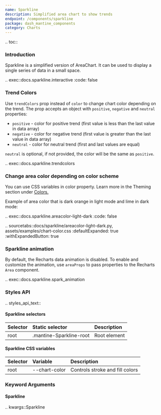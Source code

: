 ```yaml
---
name: Sparkline
description: Simplified area chart to show trends
endpoint: /components/sparkline
package: dash_mantine_components
category: Charts
---
```


.. toc::

### Introduction

Sparkline is a simplified version of AreaChart. It can be used to display a single series of data in a small space.

.. exec::docs.sparkline.interactive
    :code: false



### Trend Colors

Use `trendColors` prop instead of `color` to change chart color depending on the trend. The prop accepts an object with `positive`, `negative` and `neutral` properties:

- `positive` - color for positive trend (first value is less than the last value in data array)
- `negative` - color for negative trend (first value is greater than the last value in data array)
- `neutral` - color for neutral trend (first and last values are equal)

`neutral` is optional, if not provided, the color will be the same as `positive`.


.. exec::docs.sparkline.trendcolors


### Change area color depending on color scheme
You can use CSS variables in color property. Learn more in the Theming section under [Colors.](/colors#colors-in-light-and-dark-mode)

Example of area color that is dark orange in light mode and lime in dark mode:


.. exec::docs.sparkline.areacolor-light-dark
    :code: false


.. sourcetabs::docs/sparkline/areacolor-light-dark.py, assets/examples/chart-color.css
    :defaultExpanded: true
    :withExpandedButton: true


### Sparkline animation
By default, the Recharts data animation is disabled. To enable and customize the animation, use `areaProps` to pass properties to the Recharts `Area` component.


.. exec::docs.sparkline.spark_animation




### Styles API

.. styles_api_text::

#### Sparkline selectors

| Selector    | Static selector         | Description                             |
|:------------|:------------------------|:----------------------------------------|
| root        | .mantine-Sparkline-root | Root element                            |


#### Sparkline CSS variables

| Selector         | Variable             | Description                        |
|:-----------------|:---------------------|:-----------------------------------|
| root             | --chart-color        | Controls stroke and fill colors    |

### Keyword Arguments

#### Sparkline

.. kwargs::Sparkline
